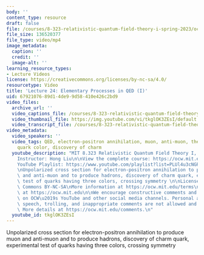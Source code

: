 ```yaml
---
body: ''
content_type: resource
draft: false
file: /courses/8-323-relativistic-quantum-field-theory-i-spring-2023/ocw_8323_lecture24_2023may08_360p_16_9.mp4
file_size: 136520377
file_type: video/mp4
image_metadata:
  caption: ''
  credit: ''
  image-alt: ''
learning_resource_types:
- Lecture Videos
license: https://creativecommons.org/licenses/by-nc-sa/4.0/
resourcetype: Video
title: 'Lecture 24: Elementary Processes in QED (I)'
uid: 67921076-89d1-4de9-9d58-410e426c2bd9
video_files:
  archive_url: ''
  video_captions_file: /courses/8-323-relativistic-quantum-field-theory-i-spring-2023/1xqTmG7qj6qZ4UtrLxG9EABBXtqpnbwvr_transcript.webvtt
  video_thumbnail_file: https://img.youtube.com/vi/tkglOK3ZEsI/default.jpg
  video_transcript_file: /courses/8-323-relativistic-quantum-field-theory-i-spring-2023/1xqTmG7qj6qZ4UtrLxG9EABBXtqpnbwvr_transcript.pdf
video_metadata:
  video_speakers: ''
  video_tags: QED, electron-positron annihilation, muon, anti-muon, the number of
    quark color, discovery of charm
  youtube_description: "MIT 8.323 Relativistic Quantum Field Theory I, Spring 2023\n\
    Instructor: Hong Liu\n\nView the complete course: https://ocw.mit.edu/courses/8-323-relativistic-quantum-field-theory-i-spring-2023/\n\
    YouTube Playlist: https://www.youtube.com/playlist?list=PLUl4u3cNGP61AV6bhf4mB3tCyWQrI_uU5\n\
    \nUnpolarized cross section for electron-positron annihilation to produce muon\
    \ and anti-muon and to produce hadrons, discovery of charm quark, experimental\
    \ test of quarks having three colors, crossing symmetry \n\nLicense: Creative\
    \ Commons BY-NC-SA\nMore information at https://ocw.mit.edu/terms\nMore courses\
    \ at https://ocw.mit.edu\n\nWe encourage constructive comments and discussion\
    \ on OCW\u2019s YouTube and other social media channels. Personal attacks, hate\
    \ speech, trolling, and inappropriate comments are not allowed and may be removed.\
    \ More details at https://ocw.mit.edu/comments.\n"
  youtube_id: tkglOK3ZEsI
---
```

Unpolarized cross section for electron-positron annihilation to produce muon and anti-muon and to produce hadrons, discovery of charm quark, experimental test of quarks having three colors, crossing symmetry